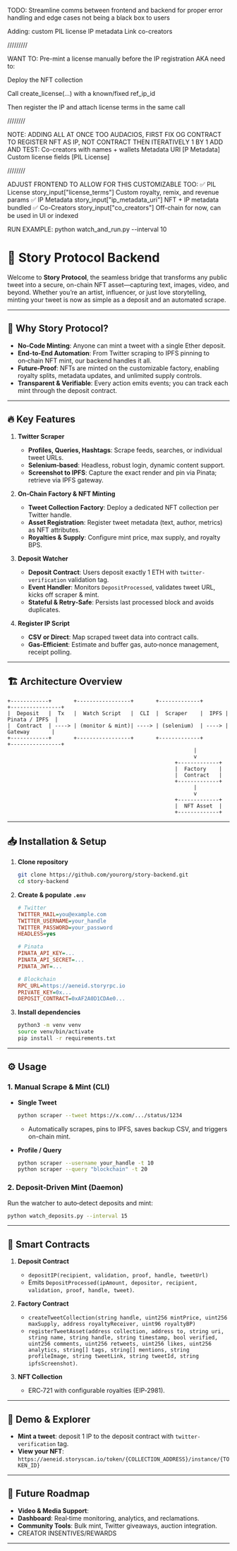 TODO:
Streamline comms between frontend and backend for proper error handling and edge cases not being a black box to users

Adding:
custom PIL license
IP metadata
Link co-creators 

/////////

WANT TO:
Pre-mint a license manually before the IP registration
AKA need to:

Deploy the NFT collection

Call create_license(...) with a known/fixed ref_ip_id

Then register the IP and attach license terms in the same call

////////

NOTE:
ADDING ALL AT ONCE TOO AUDACIOS, FIRST FIX OG CONTRACT TO REGISTER NFT AS IP, NOT CONTRACT
THEN ITERATIVELY 1 BY 1 ADD AND TEST:
Co-creators with names + wallets
Metadata URI [P Metadata]
Custom license fields [PIL License]

////////

ADJUST FRONTEND TO ALLOW FOR THIS CUSTOMIZABLE TOO:
✅ PIL License	story_input["license_terms"]	Custom royalty, remix, and revenue params
✅ IP Metadata	story_input["ip_metadata_uri"]	NFT + IP metadata bundled
✅ Co-Creators	story_input["co_creators"]	Off-chain for now, can be used in UI or indexed

RUN EXAMPLE:
python watch_and_run.py --interval 10



# 🌟 Story Protocol Backend

Welcome to **Story Protocol**, the seamless bridge that transforms any public tweet into a secure, on-chain NFT asset—capturing text, images, video, and beyond. Whether you’re an artist, influencer, or just love storytelling, minting your tweet is now as simple as a deposit and an automated scrape.

---

## 🚀 Why Story Protocol?

- **No-Code Minting**: Anyone can mint a tweet with a single Ether deposit.
- **End-to-End Automation**: From Twitter scraping to IPFS pinning to on‑chain NFT mint, our backend handles it all.
- **Future‑Proof**: NFTs are minted on the customizable factory, enabling royalty splits, metadata updates, and unlimited supply controls.
- **Transparent & Verifiable**: Every action emits events; you can track each mint through the deposit contract.

---

## 🔥 Key Features

1. **Twitter Scraper**  
   - **Profiles, Queries, Hashtags**: Scrape feeds, searches, or individual tweet URLs.  
   - **Selenium‑based**: Headless, robust login, dynamic content support.  
   - **Screenshot to IPFS**: Capture the exact render and pin via Pinata; retrieve via IPFS gateway.

2. **On‑Chain Factory & NFT Minting**  
   - **Tweet Collection Factory**: Deploy a dedicated NFT collection per Twitter handle.  
   - **Asset Registration**: Register tweet metadata (text, author, metrics) as NFT attributes.  
   - **Royalties & Supply**: Configure mint price, max supply, and royalty BPS.

3. **Deposit Watcher**  
   - **Deposit Contract**: Users deposit exactly 1 ETH with `twitter-verification` validation tag.  
   - **Event Handler**: Monitors `DepositProcessed`, validates tweet URL, kicks off scraper & mint.  
   - **Stateful & Retry‑Safe**: Persists last processed block and avoids duplicates.

4. **Register IP Script**  
   - **CSV or Direct**: Map scraped tweet data into contract calls.  
   - **Gas‑Efficient**: Estimate and buffer gas, auto‑nonce management, receipt polling.

---

## 🏗 Architecture Overview

```
+------------+       +-----------------+       +-------------+       +----------------+
|  Deposit   |  Tx   |  Watch Script   |  CLI  |  Scraper    |  IPFS | Pinata / IPFS  |
|  Contract  | ----> | (monitor & mint)| ----> | (selenium)  | ----> |  Gateway       |
+------------+       +-----------------+       +-------------+       +----------------+
                                                           |
                                                           v
                                                     +-------------+
                                                     |  Factory    |
                                                     |  Contract   |
                                                     +-------------+
                                                           |
                                                           v
                                                     +-------------+
                                                     |  NFT Asset  |
                                                     +-------------+
```

---

## 📥 Installation & Setup

1. **Clone repository**  
   ```bash
   git clone https://github.com/yourorg/story-backend.git
   cd story-backend
   ```

2. **Create & populate `.env`**  
   ```ini
   # Twitter
   TWITTER_MAIL=you@example.com
   TWITTER_USERNAME=your_handle
   TWITTER_PASSWORD=your_password
   HEADLESS=yes

   # Pinata
   PINATA_API_KEY=...
   PINATA_API_SECRET=...
   PINATA_JWT=...

   # Blockchain
   RPC_URL=https://aeneid.storyrpc.io
   PRIVATE_KEY=0x...
   DEPOSIT_CONTRACT=0xAF2A0D1CDAe0...
   ```

3. **Install dependencies**  
   ```bash
   python3 -m venv venv
   source venv/bin/activate
   pip install -r requirements.txt
   ```

---

## ⚙️ Usage

### 1. Manual Scrape & Mint (CLI)

- **Single Tweet**  
  ```bash
  python scraper --tweet https://x.com/.../status/1234
  ```
  - Automatically scrapes, pins to IPFS, saves backup CSV, and triggers on-chain mint.

- **Profile / Query**  
  ```bash
  python scraper --username your_handle -t 10
  python scraper --query "blockchain" -t 20
  ```

### 2. Deposit‑Driven Mint (Daemon)

Run the watcher to auto‑detect deposits and mint:

```bash
python watch_deposits.py --interval 15
```

---

## 📜 Smart Contracts

1. **Deposit Contract**  
   - `depositIP(recipient, validation, proof, handle, tweetUrl)`  
   - Emits `DepositProcessed(ipAmount, depositor, recipient, validation, proof, handle, tweet)`.

2. **Factory Contract**  
   - `createTweetCollection(string handle, uint256 mintPrice, uint256 maxSupply, address royaltyReceiver, uint96 royaltyBP)`  
   - `registerTweetAsset(address collection, address to, string uri, string name, string handle, string timestamp, bool verified, uint256 comments, uint256 retweets, uint256 likes, uint256 analytics, string[] tags, string[] mentions, string profileImage, string tweetLink, string tweetId, string ipfsScreenshot)`.

3. **NFT Collection**  
   - ERC‑721 with configurable royalties (EIP‑2981).

---

## 🎉 Demo & Explorer

- **Mint a tweet**: deposit 1 IP to the deposit contract with `twitter-verification` tag.
- **View your NFT**:  
  `https://aeneid.storyscan.io/token/{COLLECTION_ADDRESS}/instance/{TOKEN_ID}`

---

## 🌟 Future Roadmap

- **Video & Media Support**: 
- **Dashboard**: Real‑time monitoring, analytics, and reclamations.  
- **Community Tools**: Bulk mint, Twitter giveaways, auction integration.
- CREATOR INSENTIVES/REWARDS

---
